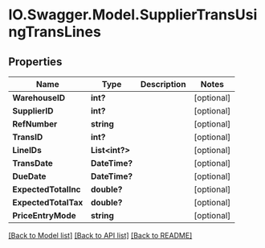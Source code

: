 # IO.Swagger.Model.SupplierTransUsingTransLines
## Properties

Name | Type | Description | Notes
------------ | ------------- | ------------- | -------------
**WarehouseID** | **int?** |  | [optional] 
**SupplierID** | **int?** |  | [optional] 
**RefNumber** | **string** |  | [optional] 
**TransID** | **int?** |  | [optional] 
**LineIDs** | **List&lt;int?&gt;** |  | [optional] 
**TransDate** | **DateTime?** |  | [optional] 
**DueDate** | **DateTime?** |  | [optional] 
**ExpectedTotalInc** | **double?** |  | [optional] 
**ExpectedTotalTax** | **double?** |  | [optional] 
**PriceEntryMode** | **string** |  | [optional] 

[[Back to Model list]](../README.md#documentation-for-models) [[Back to API list]](../README.md#documentation-for-api-endpoints) [[Back to README]](../README.md)

